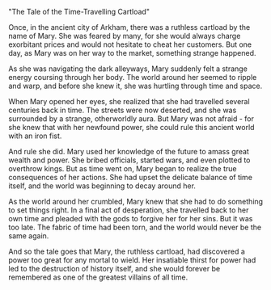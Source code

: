 "The Tale of the Time-Travelling Cartload"

Once, in the ancient city of Arkham, there was a ruthless cartload by the name of Mary. She was feared by many, for she would always charge exorbitant prices and would not hesitate to cheat her customers. But one day, as Mary was on her way to the market, something strange happened. 

As she was navigating the dark alleyways, Mary suddenly felt a strange energy coursing through her body. The world around her seemed to ripple and warp, and before she knew it, she was hurtling through time and space. 

When Mary opened her eyes, she realized that she had travelled several centuries back in time. The streets were now deserted, and she was surrounded by a strange, otherworldly aura. But Mary was not afraid - for she knew that with her newfound power, she could rule this ancient world with an iron fist. 

And rule she did. Mary used her knowledge of the future to amass great wealth and power. She bribed officials, started wars, and even plotted to overthrow kings. But as time went on, Mary began to realize the true consequences of her actions. She had upset the delicate balance of time itself, and the world was beginning to decay around her. 

As the world around her crumbled, Mary knew that she had to do something to set things right. In a final act of desperation, she travelled back to her own time and pleaded with the gods to forgive her for her sins. But it was too late. The fabric of time had been torn, and the world would never be the same again. 

And so the tale goes that Mary, the ruthless cartload, had discovered a power too great for any mortal to wield. Her insatiable thirst for power had led to the destruction of history itself, and she would forever be remembered as one of the greatest villains of all time.